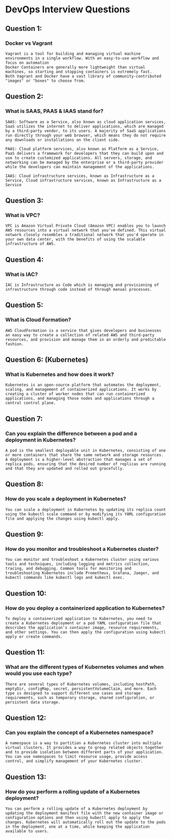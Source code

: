 #
# DevOps Interview Questions

## Question 1:
### Docker vs Vagrant

```
Vagrant is a tool for building and managing virtual machine environments in a single workflow. With an easy-to-use workflow and focus on automation
Docker Containers are generally more lightweight than virtual machines, so starting and stopping containers is extremely fast. 
Both Vagrant and Docker have a vast library of community-contributed "images" or "boxes" to choose from.
```


## Question 2:
### What is SAAS, PAAS & IAAS stand for?
```
SAAS: Software as a Service, also known as cloud application services, SaaS utilizes the internet to deliver applications, which are managed by a third-party vendor, to its users. A majority of SaaS applications run directly through your web browser, which means they do not require any downloads or installations on the client side.

PAAS: Cloud platform services, also known as Platform as a Service, PaaS delivers a framework for developers that they can build upon and use to create customized applications. All servers, storage, and networking can be managed by the enterprise or a third-party provider while the developers can maintain management of the applications.

IAAS: Cloud infrastructure services, known as Infrastructure as a Service, Cloud infrastructure services, known as Infrastructure as a Service
```

## Question 3:
### What is VPC?
```
VPC is Amazon Virtual Private Cloud (Amazon VPC) enables you to launch AWS resources into a virtual network that you've defined. This virtual network closely resembles a traditional network that you'd operate in your own data center, with the benefits of using the scalable infrastructure of AWS.
```

## Question 4:
### What is IAC?
```
IAC is Infrastructure as Code which is managing and provisioning of infrastructure through code instead of through manual processes.
```

## Question 5:
### What is Cloud Formation?
```
AWS CloudFormation is a service that gives developers and businesses an easy way to create a collection of related AWS and third-party resources, and provision and manage them in an orderly and predictable fashion.
```

## Question 6: (Kubernetes)
### What is Kubernetes and how does it work?
```
Kubernetes is an open-source platform that automates the deployment, scaling, and management of containerized applications. It works by creating a cluster of worker nodes that can run containerized applications, and managing those nodes and applications through a central control plane.

```

## Question 7:
### Can you explain the difference between a pod and a deployment in Kubernetes?
```
A pod is the smallest deployable unit in Kubernetes, consisting of one or more containers that share the same network and storage resources. A deployment is a higher-level abstraction that manages a set of replica pods, ensuring that the desired number of replicas are running and that they are updated and rolled out gracefully.

```

## Question 8:
### How do you scale a deployment in Kubernetes?
```
You can scale a deployment in Kubernetes by updating its replica count using the kubectl scale command or by modifying its YAML configuration file and applying the changes using kubectl apply.

```

## Question 9:
### How do you monitor and troubleshoot a Kubernetes cluster?
```
You can monitor and troubleshoot a Kubernetes cluster using various tools and techniques, including logging and metrics collection, tracing, and debugging. Common tools for monitoring and troubleshooting Kubernetes include Prometheus, Grafana, Jaeger, and kubectl commands like kubectl logs and kubectl exec.

```

## Question 10:
### How do you deploy a containerized application to Kubernetes?
```
To deploy a containerized application to Kubernetes, you need to create a Kubernetes deployment or a pod YAML configuration file that describes the application's container image, resource requirements, and other settings. You can then apply the configuration using kubectl apply or create commands.

```

## Question 11:
### What are the different types of Kubernetes volumes and when would you use each type?
```
There are several types of Kubernetes volumes, including hostPath, emptyDir, configMap, secret, persistentVolumeClaim, and more. Each type is designed to support different use cases and storage requirements, such as temporary storage, shared configuration, or persistent data storage.

```

## Question 12:
### Can you explain the concept of a Kubernetes namespace?
```
A namespace is a way to partition a Kubernetes cluster into multiple virtual clusters. It provides a way to group related objects together and to provide isolation between different parts of your application. You can use namespaces to limit resource usage, provide access control, and simplify management of your Kubernetes cluster.

```

## Question 13:
### How do you perform a rolling update of a Kubernetes deployment?
```
You can perform a rolling update of a Kubernetes deployment by updating the deployment manifest file with the new container image or configuration options and then using kubectl apply to apply the changes. Kubernetes will automatically roll out the update to the pods in the deployment, one at a time, while keeping the application available to users.

```